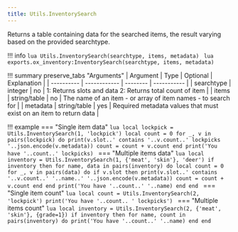 ```yaml
---
title: Utils.InventorySearch
---
```

Returns a table containing data for the searched items, the result varying based on the provided searchtype.

!!! info
	```lua
	Utils.InventorySearch(searchtype, items, metadata)
	```
	```lua
	exports.ox_inventory:InventorySearch(searchtype, items, metadata)
	```

!!! summary preserve_tabs "Arguments"
	| Argument   | Type         | Optional | Explanation |
	| ---------- | ------------ | -------- | ----------- |
	| searchtype | integer      | no       | 1: Returns slots and data		2: Returns total count of item |
	| items      | string/table | no       | The name of an item - or array of item names - to search for |
	| metadata   | string/table | yes      | Required metadata values that must exist on an item to return data |


!!! example
	=== "Single item data"
		```lua
		local lockpick = Utils.InventorySearch(1, 'lockpick')
		local count = 0
		for _, v in pairs(lockpick) do
			print(v.slot..' contains '..v.count..' lockpicks '..json.encode(v.metadata))
			count = count + v.count
		end
		print('You have '..count..' lockpicks)
		```
	=== "Multiple items data"
		```lua
		local inventory = Utils.InventorySearch(1, {'meat', 'skin'}, 'deer')
		if inventory then
			for name, data in pairs(inventory) do
				local count = 0
				for _, v in pairs(data) do
					if v.slot then
						print(v.slot..' contains '..v.count..' '..name..' '..json.encode(v.metadata))
						count = count + v.count
					end
				end
				print('You have '..count..' '..name)
			end
		end
		```
	=== "Single item count"
		```lua
		local count = Utils.InventorySearch(2, 'lockpick')
		print('You have '..count.. ' lockpicks')
		```
	=== "Multiple items count"
		```lua
		local inventory = Utils.InventorySearch(2, {'meat', 'skin'}, {grade=1})
		if inventory then
			for name, count in pairs(inventory) do
				print('You have '..count..' '..name)
			end
		end
		```
